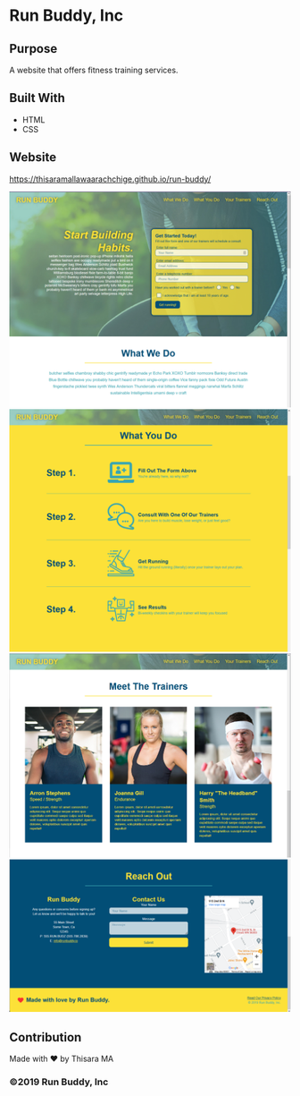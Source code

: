 # Run Buddy, Inc

## Purpose
A website that offers fitness training services. 

## Built With
* HTML
* CSS

## Website
https://thisaramallawaarachchige.github.io/run-buddy/

<img src="./assets/screenshot-1.png" alt="Website screenshot 1"/><br/>
<img src="./assets/screenshot-2.png" alt="Website screenshot 2"/><br/>
<img src="./assets/screenshot-3.png" alt="Website screenshot 3"/><br/>
<img src="./assets/screenshot-4.png" alt="Website screenshot 4"/>

## Contribution
Made with ❤️ by Thisara MA

### ©️2019 Run Buddy, Inc 
